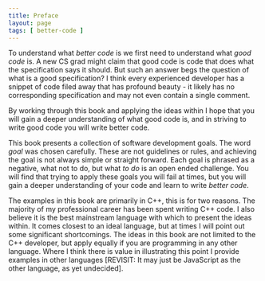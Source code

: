 ```yaml
---
title: Preface
layout: page
tags: [ better-code ]
---
```


To understand what _better code_ is we first need to understand what _good code_ is. A new CS grad might claim that good code is code that does what the specification says it should. But such an answer begs the question of what is a good specification? I think every experienced developer has a snippet of code filed away that has profound beauty - it likely has no corresponding specification and may not even contain a single comment.

By working through this book and applying the ideas within I hope that you will gain a deeper understanding of what good code is, and in striving to write good code you will write better code.

This book presents a collection of software development goals. The word _goal_ was chosen carefully. These are not guidelines or rules, and achieving the goal is not always simple or straight forward. Each goal is phrased as a negative, what not to do, but what _to do_ is an open ended challenge. You will find that trying to apply these goals you will fail at times, but you will gain a deeper understanding of your code and learn to write _better code_.

The examples in this book are primarily in C++, this is for two reasons. The majority of my professional career has been spent writing C++ code. I also believe it is the best mainstream language with which to present the ideas within. It comes closest to an ideal language, but at times I will point out some significant shortcomings. The ideas in this book are not limited to the C++ developer, but apply equally if you are programming in any other language. Where I think there is value in illustrating this point I provide examples in other languages [REVISIT: It may just be JavaScript as the other language, as yet undecided].